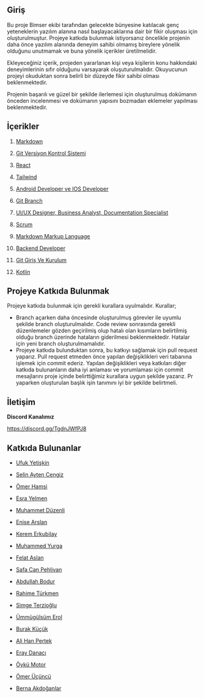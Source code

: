 ## Giriş

Bu proje Bimser ekibi tarafından gelecekte bünyesine katılacak genç yeteneklerin yazılım alanına nasıl başlayacaklarına dair bir fikir oluşması için oluşturulmuştur. Projeye katkıda bulunmak istiyorsanız öncelikle projenin daha önce yazılım alanında deneyim sahibi olmamış bireylere yönelik olduğunu unutmamak ve buna yönelik içerikler üretilmelidir.

Ekleyeceğiniz içerik, projeden yararlanan kişi veya kişilerin konu hakkındaki deneyimlerinin sıfır olduğunu varsayarak oluşuturulmalıdır. Okuyucunun projeyi okuduktan sonra belirli bir düzeyde fikir sahibi olması beklenmektedir.

Projenin başarılı ve güzel bir şekilde ilerlemesi için oluşturulmuş dokümanın önceden incelenmesi ve dokümanın yapısını bozmadan eklemeler yapılması beklenmektedir.

## İçerikler

1. [Markdown](./docs/Markdown.md)
2. [Git Versiyon Kontrol Sistemi](./docs/Git-Versiyon-Kontrol.md)
3. [React](docs/React.md)
4. [Tailwind](docs/Tailwind.md)
5. [Android Developer ve IOS Developer](docs/Android-IOS-Dev.md)
6. [Git Branch](docs/Git-Branch.md)
7. [UI/UX Designer, Business Analyst, Documentation Specialist](docs/UI%20UX-BA-DS.md)
8. [Scrum](docs/Scrum.md)
9. [Markdown Markup Language](docs/Markdown-Markup-Language.md)
10. [Backend Developer](docs/Backend.md)
11. [Git Giriş Ve Kurulum](docs/Git-Giris-Kurulum.md)

13. [Kotlin](docs/Kotlin.md)

## Projeye Katkıda Bulunmak

Projeye katkıda bulunmak için gerekli kurallara uyulmalıdır. Kurallar;

- Branch açarken daha öncesinde oluşturulmuş görevler ile uyumlu şekilde branch oluşturulmalıdır. Code review sonrasında gerekli düzenlemeler gözden geçirilmiş olup hatalı olan kısımların belirtilmiş olduğu branch üzerinde hataların giderilmesi beklenmektedir. Hatalar için yeni branch oluşturulmamalıdır.
- Projeye katkıda bulunduktan sonra, bu katkıyı sağlamak için pull request yaparız. Pull request etmeden önce yapılan değişiklikleri veri tabanına işlemek için commit ederiz. Yapılan değişiklikleri veya katkıları diğer katkıda bulunanların daha iyi anlaması ve yorumlaması için commit mesajlarını proje içinde belirttiğimiz kurallara uygun şekilde yazarız. Pr yaparken oluşturulan başlık işin tanımını iyi bir şekilde belirtmeli.

## İletişim

**Discord Kanalımız** <br>

https://discord.gg/TgdnJWfPJ8

## Katkıda Bulunanlar

- [Ufuk Yetişkin](Interns/UfukYetiskin.md)

- [Selin Ayten Cengiz](Interns/SelinAytenCengiz.md)

- [Ömer Hamsi](Interns/ÖmerHamsi.md)

- [Esra Yelmen](Interns/EsraYelmen.md)

- [Muhammet Düzenli](Interns/MuhammetDuzenli.md)

- [Enise Arslan](Interns/EniseArslan.md)

- [Kerem Erkubilay](Interns/KeremErkubilay.md)

- [Muhammed Yurga](Interns/MuhammedYurga.md)

- [Felat Aslan](Interns/FelatAslan.md)

- [Safa Can Pehlivan](Interns/SafaCanPehlivan.md)

- [Abdullah Bodur](Interns/AbdullahBodur.md)

- [Rahime Türkmen](Interns/RahimeTurkmen.md)

- [Simge Terzioğlu](Interns/SimgeTerzioglu.md)

- [Ümmügülsüm Erol](Interns/UmmugulsumErol.md)

- [Burak Küçük](Interns/BurakKucuk.md)

- [Ali Han Pertek](Interns/AliHanPertek.md)

- [Eray Danacı](Interns/ErayDanaci.md)

- [Öykü Motor](Interns/OykuMotor.md)

- [Ömer Üçüncü](Interns/OmerUcuncu.md)

- [Berna Akdoğanlar](Interns/BernaAkdoganlar.md)
